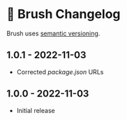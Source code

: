 # 📅 Brush Changelog

Brush uses [semantic versioning](https://semver.org/).

## 1.0.1 - 2022-11-03

* Corrected _package.json_ URLs

## 1.0.0 - 2022-11-03

* Initial release
